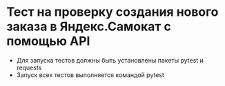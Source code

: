 # Тест на проверку создания нового заказа в Яндекс.Самокат с помощью API
- Для запуска тестов должны быть установлены пакеты pytest и requests
- Запуск всех тестов выполняется командой pytest
